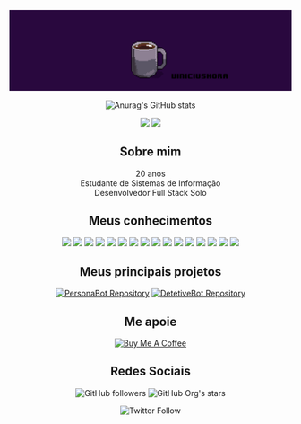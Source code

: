<div align="center">

<img src="https://github.com/ViniciusHora1009/ViniciusHora1009/blob/main/github-profile2.gif"></img>

![Anurag's GitHub stats](https://github-readme-stats.vercel.app/api?username=ViniciusHora1009&theme=chartreuse-dark&show_icons=true)

<img src="https://img.shields.io/badge/os-solus-blue?logo=solus"></img>
<img src="https://img.shields.io/badge/editor-visual%20studio%20code-blue?logo=visual-studio-code"></img>

## Sobre mim
20 anos<br>
Estudante de Sistemas de Informação<br>
Desenvolvedor Full Stack Solo

## Meus conhecimentos
<img src="https://img.shields.io/badge/react-javascript-yellow?logo=react"></img>
<img src="https://img.shields.io/badge/coding-python-blue?logo=python"></img>
<img src="https://img.shields.io/badge/coding-C-blue?logo=c"></img>
<img src="https://img.shields.io/badge/coding-java-orange?logo=java"></img>
<img src="https://img.shields.io/badge/design-html-blue"></img>
<img src="https://img.shields.io/badge/design-css-blue"></img>
<img src="https://img.shields.io/badge/packaging-npm-red?logo=npm"></img>
<img src="https://img.shields.io/badge/packaging-yarn-blue?logo=yarn"></img>
<img src="https://img.shields.io/badge/building-electron-blue?logo=electron"></img>
<img src="https://img.shields.io/badge/datascience-pandas-blue?logo=pandas"></img>
<img src="https://img.shields.io/badge/ontouml-astah-blue"></img>
<img src="https://img.shields.io/badge/database-postgresql-blue?logo=postgresql"></img>
<img src="https://img.shields.io/badge/database-sqlite3-blue?logo=sqlite"></img>
<img src="https://img.shields.io/badge/database-mongodb-green?logo=mongodb"></img>
<img src="https://img.shields.io/badge/cloud-elephantsql-blue?logo=postgresql"></img>
<img src="https://img.shields.io/badge/cloud-atlas-green?logo=mongodb"></img>

## Meus principais projetos
<span class="badge-personabot">
<a href="https://github.com/ViniciusHora1009/persona-bot" title="PersonaBot"><img src="https://img.shields.io/badge/repository-persona--bot-red" alt="PersonaBot Repository" /></a>
</span>
<span class="badge-detetivebot">
<a href="https://github.com/ViniciusHora1009/detetive_bot" title="DetetiveBot"><img src="https://img.shields.io/badge/repository-detetive__bot-blue" alt="DetetiveBot Repository" /></a>
</span>

## Me apoie
<a href="https://www.buymeacoffee.com/viniciusdahora" target="_blank"><img src="https://www.buymeacoffee.com/assets/img/custom_images/yellow_img.png" alt="Buy Me A Coffee"></a>

## Redes Sociais

![GitHub followers](https://img.shields.io/github/followers/ViniciusHora1009?style=social)
![GitHub Org's stars](https://img.shields.io/github/stars/ViniciusHora1009?style=social)

![Twitter Follow](https://img.shields.io/twitter/follow/ViniciusHoraDev)

</div>

